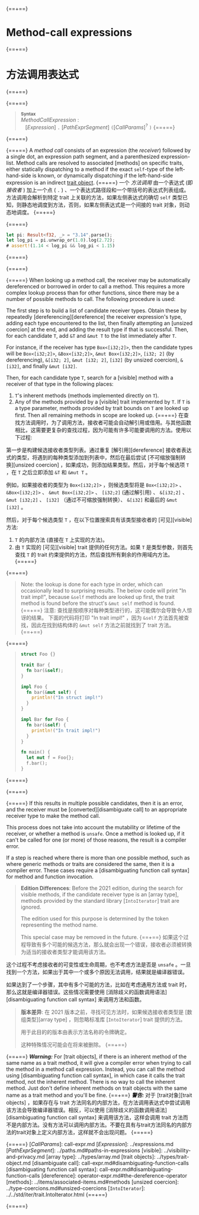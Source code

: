 {==+==}
# Method-call expressions
{==+==}
# 方法调用表达式
{==+==}


{==+==}
> **<sup>Syntax</sup>**\
> _MethodCallExpression_ :\
> &nbsp;&nbsp; [_Expression_] `.` [_PathExprSegment_] `(`[_CallParams_]<sup>?</sup> `)`
{==+==}

{==+==}


{==+==}
A _method call_ consists of an expression (the *receiver*) followed by a single dot, an expression path segment, and a parenthesized expression-list.
Method calls are resolved to associated [methods] on specific traits, either statically dispatching to a method if the exact `self`-type of the left-hand-side is known, or dynamically dispatching if the left-hand-side expression is an indirect [trait object](../types/trait-object.md).
{==+==}
一个 _方法调用_ 由一个表达式 (即 *接收者* ) 加上一个点 ( `.` ) 、一个表达式路径段和一个带括号的表达式列表组成。
方法调用会解析到特定 trait 上关联的方法，如果左侧表达式的确切 `self` 类型已知，则静态地调度到方法，否则，如果左侧表达式是一个间接的 trait 对象，则动态地调度。
{==+==}


{==+==}
```rust
let pi: Result<f32, _> = "3.14".parse();
let log_pi = pi.unwrap_or(1.0).log(2.72);
# assert!(1.14 < log_pi && log_pi < 1.15)
```
{==+==}

{==+==}


{==+==}
When looking up a method call, the receiver may be automatically dereferenced or borrowed in order to call a method.
This requires a more complex lookup process than for other functions, since there may be a number of possible methods to call.
The following procedure is used:

The first step is to build a list of candidate receiver types.
Obtain these by repeatedly [dereferencing][dereference] the receiver expression's type, adding each type encountered to the list, then finally attempting an [unsized coercion] at the end, and adding the result type if that is successful.
Then, for each candidate `T`, add `&T` and `&mut T` to the list immediately after `T`.

For instance, if the receiver has type `Box<[i32;2]>`, then the candidate types will be `Box<[i32;2]>`, `&Box<[i32;2]>`, `&mut Box<[i32;2]>`, `[i32; 2]` (by dereferencing), `&[i32; 2]`, `&mut [i32; 2]`, `[i32]` (by unsized coercion), `&[i32]`, and finally `&mut [i32]`.

Then, for each candidate type `T`, search for a [visible] method with a receiver of that type in the following places:

1. `T`'s inherent methods (methods implemented directly on `T`).
1. Any of the methods provided by a [visible] trait implemented by `T`.
   If `T` is a type parameter, methods provided by trait bounds on `T` are looked up first.
   Then all remaining methods in scope are looked up.
{==+==}
在查找方法调用时，为了调用方法，接收者可能会自动解引用或借用。与其他函数相比，这需要更复杂的查找过程，因为可能有许多可能要调用的方法。使用以下过程:

第一步是构建候选接收者类型列表。通过重复 [解引用][dereference] 接收者表达式的类型，将遇到的每种类型添加到列表中，然后在最后尝试 [不可缩放强制转换][unsized coercion] ，如果成功，则添加结果类型。然后，对于每个候选项 `T` ，在 `T` 之后立即添加 `&T` 和 `&mut T` 。

例如，如果接收者的类型为 `Box<[i32;2]>` ，则候选类型将是 `Box<[i32;2]>` 、 `&Box<[i32;2]>` 、 `&mut Box<[i32;2]>` 、 `[i32;2]` (通过解引用) 、 `&[i32;2]` 、`&mut [i32;2]` 、 `[i32]` （通过不可缩放强制转换）、 `&[i32]` 和最后的 `&mut [i32]` 。

然后，对于每个候选类型 `T` ，在以下位置搜索具有该类型接收者的 [可见][visible] 方法:

1. `T` 的内部方法 (直接在 `T` 上实现的方法)。
2. 由 `T` 实现的 [可见][visible] trait 提供的任何方法。如果 `T` 是类型参数，则首先查找 `T` 的 trait 约束提供的方法，然后查找所有剩余的作用域内方法。
{==+==}


{==+==}
> Note: the lookup is done for each type in order, which can occasionally lead to surprising results.
> The below code will print "In trait impl!", because `&self` methods are looked up first, the trait method is found before the struct's `&mut self` method is found.
{==+==}
> 注意: 查找是按顺序对每种类型进行的，这可能偶尔会导致令人惊讶的结果。
> 下面的代码将打印 "In trait impl!" ，因为 `&self` 方法首先被查找，因此在找到结构体的 `&mut self` 方法之前就找到了 trait 方法。
{==+==}


{==+==}
> ```rust
> struct Foo {}
>
> trait Bar {
>   fn bar(&self);
> }
>
> impl Foo {
>   fn bar(&mut self) {
>     println!("In struct impl!")
>   }
> }
>
> impl Bar for Foo {
>   fn bar(&self) {
>     println!("In trait impl!")
>   }
> }
>
> fn main() {
>   let mut f = Foo{};
>   f.bar();
> }
> ```
{==+==}

{==+==}


{==+==}
If this results in multiple possible candidates, then it is an error, and the receiver must be [converted][disambiguate call] to an appropriate receiver type to make the method call.

This process does not take into account the mutability or lifetime of the receiver, or whether a method is `unsafe`.
Once a method is looked up, if it can't be called for one (or more) of those reasons, the result is a compiler error.

If a step is reached where there is more than one possible method, such as where generic methods or traits are considered the same, then it is a compiler error.
These cases require a [disambiguating function call syntax] for method and function invocation.

> **Edition Differences**: Before the 2021 edition, during the search for visible methods, if the candidate receiver type is an [array type], methods provided by the standard library [`IntoIterator`] trait are ignored.
>
> The edition used for this purpose is determined by the token representing the method name.
>
> This special case may be removed in the future.
{==+==}
如果这个过程导致有多个可能的候选方法，那么就会出现一个错误，接收者必须被转换为适当的接收者类型才能调用该方法。

这个过程不考虑接收者的可变性或生命周期，也不考虑方法是否是 `unsafe` 。一旦找到一个方法，如果出于其中一个或多个原因无法调用，结果就是编译器错误。

如果达到了一个步骤，其中有多个可能的方法，比如在考虑通用方法或 trait 时，那么这就是编译器错误。这些情况需要使用 [消除歧义的函数调用语法][disambiguating function call syntax] 来调用方法和函数。

> **版本差异**: 在 2021 版本之前，寻找可见方法时，如果候选接收者类型是 [数组类型][array type] ，则忽略标准库 [`IntoIterator`] trait 提供的方法。
> 
> 用于此目的的版本由表示方法名称的令牌确定。
> 
> 这种特殊情况可能会在将来被删除。
{==+==}


{==+==}
***Warning:*** For [trait objects], if there is an inherent method of the same name as a trait method, it will give a compiler error when trying to call the method in a method call expression.
Instead, you can call the method using [disambiguating function call syntax], in which case it calls the trait method, not the inherent method.
There is no way to call the inherent method.
Just don't define inherent methods on trait objects with the same name as a trait method and you'll be fine.
{==+==}
***警告:*** 对于 [trait对象][trait objects] ，如果存在与 trait 方法同名的内部方法，在方法调用表达式中尝试调用该方法会导致编译器错误。相反，可以使用 [消除歧义的函数调用语法][disambiguating function call syntax] 来调用该方法，这样会调用 trait 方法而不是内部方法。没有方法可以调用内部方法。不要在具有与trait方法同名的内部方法的trait对象上定义内部方法，这样就不会出现问题。
{==+==}


{==+==}
[_CallParams_]: call-expr.md
[_Expression_]: ../expressions.md
[_PathExprSegment_]: ../paths.md#paths-in-expressions
[visible]: ../visibility-and-privacy.md
[array type]: ../types/array.md
[trait objects]: ../types/trait-object.md
[disambiguate call]: call-expr.md#disambiguating-function-calls
[disambiguating function call syntax]: call-expr.md#disambiguating-function-calls
[dereference]: operator-expr.md#the-dereference-operator
[methods]: ../items/associated-items.md#methods
[unsized coercion]: ../type-coercions.md#unsized-coercions
[`IntoIterator`]: ../../std/iter/trait.IntoIterator.html
{==+==}

{==+==}